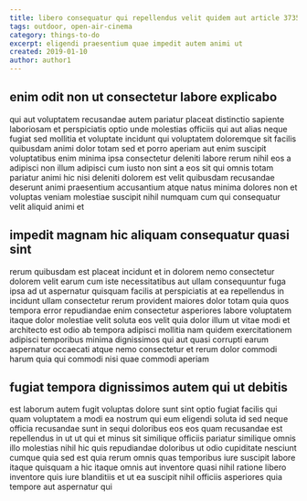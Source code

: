 ```yaml
---
title: libero consequatur qui repellendus velit quidem aut article 3735
tags: outdoor, open-air-cinema
category: things-to-do
excerpt: eligendi praesentium quae impedit autem animi ut
created: 2019-01-10
author: author1
---
```


## enim odit non ut consectetur labore explicabo

qui aut voluptatem recusandae autem pariatur placeat distinctio sapiente laboriosam et perspiciatis optio unde molestias officiis qui aut alias neque fugiat sed mollitia et voluptate incidunt qui voluptatem doloremque sit facilis quibusdam animi dolor totam sed et porro aperiam aut enim suscipit voluptatibus enim minima ipsa consectetur deleniti labore rerum nihil eos a adipisci non illum adipisci cum iusto non sint a eos sit qui omnis totam pariatur animi hic nisi deleniti dolorem est velit quibusdam recusandae deserunt animi praesentium accusantium atque natus minima dolores non et voluptas veniam molestiae suscipit nihil numquam cum qui consequatur velit aliquid animi et

## impedit magnam hic aliquam consequatur quasi sint

rerum quibusdam est placeat incidunt et in dolorem nemo consectetur dolorem velit earum cum iste necessitatibus aut ullam consequuntur fuga ipsa ad ut aspernatur quisquam facilis at perspiciatis at ea repellendus in incidunt ullam consectetur rerum provident maiores dolor totam quia quos tempora error repudiandae enim consectetur asperiores labore voluptatem itaque dolor molestiae velit soluta eos velit quia dolor illum ut vitae modi et architecto est odio ab tempora adipisci mollitia nam quidem exercitationem adipisci temporibus minima dignissimos qui aut quasi corrupti earum aspernatur occaecati atque nemo consectetur et rerum dolor commodi harum quia qui commodi nisi quae commodi aperiam

## fugiat tempora dignissimos autem qui ut debitis

est laborum autem fugit voluptas dolore sunt sint optio fugiat facilis qui quam voluptatem a modi ea nostrum qui eum eligendi soluta id sed neque officia recusandae sunt in sequi doloribus eos eos quam recusandae est repellendus in ut ut qui et minus sit similique officiis pariatur similique omnis illo molestias nihil hic quis repudiandae doloribus ut odio cupiditate nesciunt cumque quia sed est quia rerum omnis quas temporibus iure suscipit labore itaque quisquam a hic itaque omnis aut inventore quasi nihil ratione libero inventore quis iure blanditiis et ut ea suscipit nihil officiis asperiores quia tempore aut aspernatur qui
